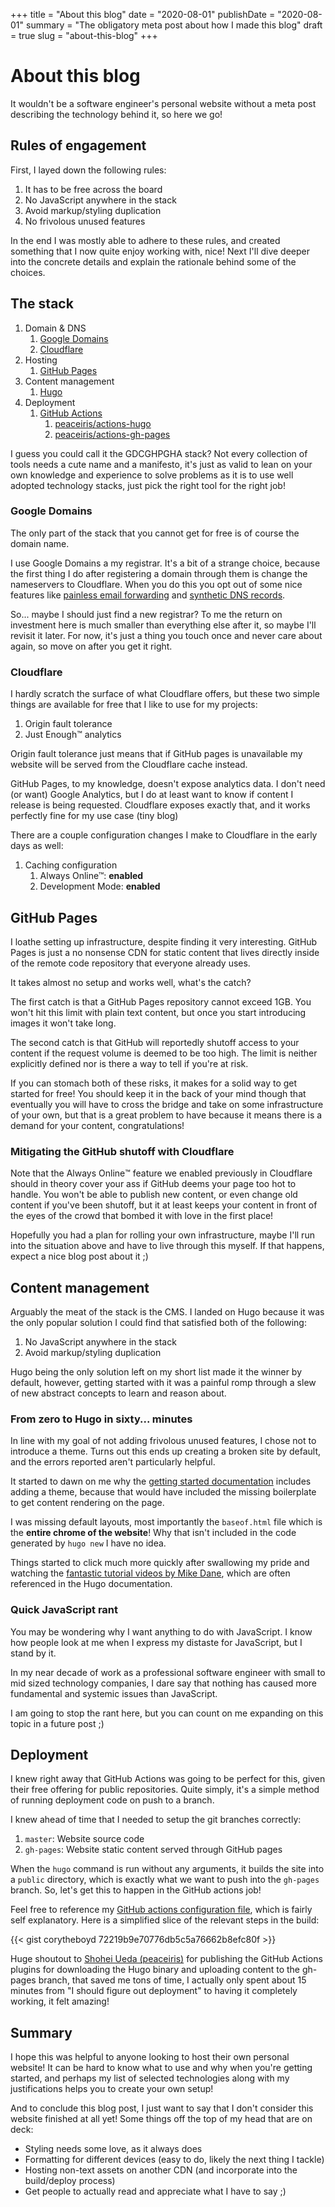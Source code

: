 +++
title = "About this blog"
date = "2020-08-01"
publishDate = "2020-08-01"
summary = "The obligatory meta post about how I made this blog"
draft = true
slug = "about-this-blog"
+++

# About this blog

It wouldn't be a software engineer's personal website without a meta post describing the technology behind it, so here we go!

## Rules of engagement

First, I layed down the following rules:

1. It has to be free across the board
1. No JavaScript anywhere in the stack
1. Avoid markup/styling duplication
1. No frivolous unused features

In the end I was mostly able to adhere to these rules, and created something that I now quite enjoy working with, nice! Next I'll dive deeper into the concrete details and explain the rationale behind some of the choices.

## The stack

1. Domain & DNS
    1. [Google Domains](https://domains.google/)
    1. [Cloudflare](https://www.cloudflare.com/)
1. Hosting
    1. [GitHub Pages](https://pages.github.com/)
1. Content management
    1. [Hugo](https://gohugo.io/)
1. Deployment
    1. [GitHub Actions](https://github.com/features/actions)
        1. [peaceiris/actions-hugo](https://github.com/peaceiris/actions-hugo)
        1. [peaceiris/actions-gh-pages](https://github.com/peaceiris/actions-gh-pages)

I guess you could call it the GDCGHPGHA stack? Not every collection of tools needs a cute name and a manifesto, it's just as valid to lean on your own knowledge and experience to solve problems as it is to use well adopted technology stacks, just pick the right tool for the right job!

### Google Domains

The only part of the stack that you cannot get for free is of course the domain name.

I use Google Domains a my registrar. It's a bit of a strange choice, because the first thing I do after registering a domain through them is change the nameservers to Cloudflare. When you do this you opt out of some nice features like [painless email forwarding](https://domains.google/getting-started/email/) and [synthetic DNS records](https://support.google.com/domains/answer/6069273?hl=en).

So... maybe I should just find a new registrar? To me the return on investment here is much smaller than everything else after it, so maybe I'll revisit it later. For now, it's just a thing you touch once and never care about again, so move on after you get it right.

### Cloudflare

I hardly scratch the surface of what Cloudflare offers, but these two simple things are available for free that I like to use for my projects:
1. Origin fault tolerance
1. Just Enough™ analytics

Origin fault tolerance just means that if GitHub pages is unavailable my website will be served from the Cloudflare cache instead.

GitHub Pages, to my knowledge, doesn't expose analytics data. I don't need (or want) Google Analytics, but I do at least want to know if content I release is being requested. Cloudflare exposes exactly that, and it works perfectly fine for my use case (tiny blog)

There are a couple configuration changes I make to Cloudflare in the early days as well:
1. Caching configuration
    1. Always Online™: **enabled**
    1. Development Mode: **enabled**

## GitHub Pages

I loathe setting up infrastructure, despite finding it very interesting. GitHub Pages is just a no nonsense CDN for static content that lives directly inside of the remote code repository that everyone already uses.

It takes almost no setup and works well, what's the catch?

The first catch is that a GitHub Pages repository cannot exceed 1GB. You won't hit this limit with plain text content, but once you start introducing images it won't take long.

The second catch is that GitHub will reportedly shutoff access to your content if the request volume is deemed to be too high. The limit is neither explicitly defined nor is there a way to tell if you're at risk.

If you can stomach both of these risks, it makes for a solid way to get started for free! You should keep it in the back of your mind though that eventually you will have to cross the bridge and take on some infrastructure of your own, but that is a great problem to have because it means there is a demand for your content, congratulations!

### Mitigating the GitHub shutoff with Cloudflare

Note that the Always Online™️ feature we enabled previously in Cloudflare should in theory cover your ass if GitHub deems your page too hot to handle. You won't be able to publish new content, or even change old content if you've been shutoff, but it at least keeps your content in front of the eyes of the crowd that bombed it with love in the first place!

Hopefully you had a plan for rolling your own infrastructure, maybe I'll run into the situation above and have to live through this myself. If that happens, expect a nice blog post about it ;)

## Content management

Arguably the meat of the stack is the CMS. I landed on Hugo because it was the only popular solution I could find that satisfied both of the following:

1. No JavaScript anywhere in the stack
1. Avoid markup/styling duplication

Hugo being the only solution left on my short list made it the winner by default, however, getting started with it was a painful romp through a slew of new abstract concepts to learn and reason about.

### From zero to Hugo in sixty... minutes

In line with my goal of not adding frivolous unused features, I chose not to introduce a theme. Turns out this ends up creating a broken site by default, and the errors reported aren't particularly helpful.

It started to dawn on me why the [getting started documentation](https://gohugo.io/getting-started/quick-start/) includes adding a theme, because that would have included the missing boilerplate to get content rendering on the page.

I was missing default layouts, most importantly the `baseof.html` file which is the **entire chrome of the website**! Why that isn't included in the code generated by `hugo new` I have no idea. 

Things started to click much more quickly after swallowing my pride and watching the [fantastic tutorial videos by Mike Dane](https://www.youtube.com/watch?list=PLLAZ4kZ9dFpOnyRlyS-liKL5ReHDcj4G3&v=qtIqKaDlqXo), which are often referenced in the Hugo documentation.

### Quick JavaScript rant

You may be wondering why I want anything to do with JavaScript. I know how people look at me when I express my distaste for JavaScript, but I stand by it.

In my near decade of work as a professional software engineer with small to mid sized technology companies, I dare say that nothing has caused more fundamental and systemic issues than JavaScript. 

I am going to stop the rant here, but you can count on me expanding on this topic in a future post ;)

## Deployment

I knew right away that GitHub Actions was going to be perfect for this, given their free offering for public repositories. Quite simply, it's a simple method of running deployment code on push to a branch.

I knew ahead of time that I needed to setup the git branches correctly:
1. `master`: Website source code
1. `gh-pages`: Website static content served through GitHub pages

When the `hugo` command is run without any arguments, it builds the site into a `public` directory, which is exactly what we want to push into the `gh-pages` branch. So, let's get this to happen in the GitHub actions job!

Feel free to reference my [GitHub actions configuration file](https://github.com/corytheboyd/website/blob/master/.github/workflows/main.yml), which is fairly self explanatory. Here is a simplified slice of the relevant steps in the build:

{{< gist corytheboyd 72219b9e70776db5c5a76662b8efc80f >}}

Huge shoutout to [Shohei Ueda (peaceiris)](https://github.com/peaceiris) for publishing the GitHub Actions plugins for downloading the Hugo binary and uploading content to the gh-pages branch, that saved me tons of time, I actually only spent about 15 minutes from "I should figure out deployment" to having it completely working, it felt amazing!

## Summary

I hope this was helpful to anyone looking to host their own personal website! It can be hard to know what to use and why when you're getting started, and perhaps my list of selected technologies along with my justifications helps you to create your own setup!

And to conclude this blog post, I just want to say that I don't consider this website finished at all yet! Some things off the top of my head that are on deck:
* Styling needs some love, as it always does
* Formatting for different devices (easy to do, likely the next thing I tackle)
* Hosting non-text assets on another CDN (and incorporate into the build/deploy process)
* Get people to actually read and appreciate what I have to say ;)
